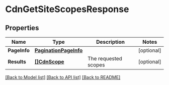 # CdnGetSiteScopesResponse

## Properties

Name | Type | Description | Notes
------------ | ------------- | ------------- | -------------
**PageInfo** | [**PaginationPageInfo**](paginationPageInfo.md) |  | [optional] 
**Results** | [**[]CdnScope**](cdnScope.md) | The requested scopes | [optional] 

[[Back to Model list]](../README.md#documentation-for-models) [[Back to API list]](../README.md#documentation-for-api-endpoints) [[Back to README]](../README.md)


